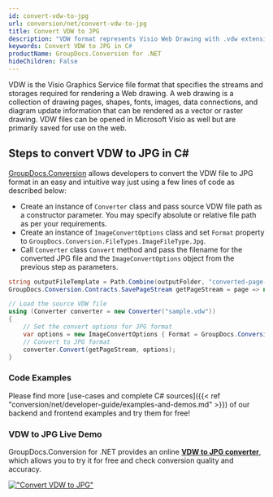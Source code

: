 ```yaml
---
id: convert-vdw-to-jpg
url: conversion/net/convert-vdw-to-jpg
title: Convert VDW to JPG
description: "VDW format represents Visio Web Drawing with .vdw extension. Learn how to convert VDW to JPG file programmatically in C# language using GroupDocs.Conversion for .NET library."
keywords: Convert VDW to JPG in C#
productName: GroupDocs.Conversion for .NET
hideChildren: False
---
```


VDW is the Visio Graphics Service file format that specifies the streams and storages required for rendering a Web drawing. A web drawing is a collection of drawing pages, shapes, fonts, images, data connections, and diagram update information that can be rendered as a vector or raster drawing. VDW files can be opened in Microsoft Visio as well but are primarily saved for use on the web.

## Steps to convert VDW to JPG in C#

[GroupDocs.Conversion](https://products.groupdocs.com/conversion/net) allows developers to convert the VDW file to JPG format in an easy and intuitive way just using a few lines of code as described below:

* Create an instance of `Converter` class and pass source VDW file path as a constructor parameter. You may specify absolute or relative file path as per your requirements. 
* Create an instance of `ImageConvertOptions` class and set `Format` property to `GroupDocs.Conversion.FileTypes.ImageFileType.Jpg`.
* Call `Converter` class `Convert` method and pass the filename for the converted JPG file and the `ImageConvertOptions` object from the previous step as parameters.

```csharp
string outputFileTemplate = Path.Combine(outputFolder, "converted-page-{0}.jpg");
GroupDocs.Conversion.Contracts.SavePageStream getPageStream = page => new FileStream(string.Format(outputFileTemplate, page), FileMode.Create);

// Load the source VDW file
using (Converter converter = new Converter("sample.vdw"))
{
    // Set the convert options for JPG format
    var options = new ImageConvertOptions { Format = GroupDocs.Conversion.FileTypes.ImageFileType.Jpg };   
    // Convert to JPG format
    converter.Convert(getPageStream, options);
}
```

### Code Examples

Please find more [use-cases and complete C# sources]({{< ref "conversion/net/developer-guide/examples-and-demos.md" >}}) of our backend and frontend examples and try them for free!

### VDW to JPG Live Demo

GroupDocs.Conversion for .NET provides an online [**VDW to JPG converter**](https://products.groupdocs.app/conversion/vdw-to-jpg), which allows you to try it for free and check conversion quality and accuracy.

[!["Convert VDW to JPG"](conversion/net/images/convert-to-jpg/convert-vdw-to-jpg.png)](https://products.groupdocs.app/conversion/vdw-to-jpg)